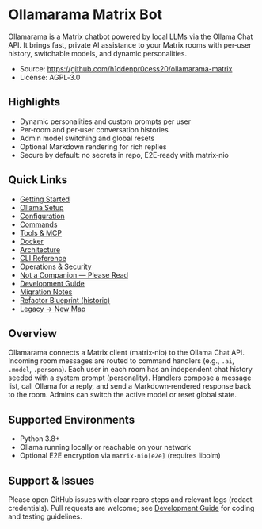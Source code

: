 # Ollamarama Matrix Bot

Ollamarama is a Matrix chatbot powered by local LLMs via the Ollama Chat API. It brings fast, private AI assistance to your Matrix rooms with per‑user history, switchable models, and dynamic personalities.

- Source: <https://github.com/h1ddenpr0cess20/ollamarama-matrix>
- License: AGPL‑3.0

## Highlights

- Dynamic personalities and custom prompts per user
- Per‑room and per‑user conversation histories
- Admin model switching and global resets
- Optional Markdown rendering for rich replies
- Secure by default: no secrets in repo, E2E‑ready with matrix‑nio

## Quick Links

- [Getting Started](getting-started.md)
- [Ollama Setup](ollama.md)
- [Configuration](configuration.md)
- [Commands](commands.md)
- [Tools & MCP](tools-and-mcp.md)
- [Docker](docker.md)
- [Architecture](architecture.md)
- [CLI Reference](cli.md)
- [Operations & Security](operations.md)
- [Not a Companion — Please Read](not-a-companion.md)
- [Development Guide](development.md)
- [Migration Notes](migration.md)
- [Refactor Blueprint (historic)](refactor-plan.md)
- [Legacy → New Map](legacy-map.md)

## Overview

Ollamarama connects a Matrix client (matrix‑nio) to the Ollama Chat API. Incoming room messages are routed to command handlers (e.g., `.ai`, `.model`, `.persona`). Each user in each room has an independent chat history seeded with a system prompt (personality). Handlers compose a message list, call Ollama for a reply, and send a Markdown‑rendered response back to the room. Admins can switch the active model or reset global state.

## Supported Environments

- Python 3.8+
- Ollama running locally or reachable on your network
- Optional E2E encryption via `matrix-nio[e2e]` (requires libolm)

## Support & Issues

Please open GitHub issues with clear repro steps and relevant logs (redact credentials). Pull requests are welcome; see [Development Guide](development.md) for coding and testing guidelines.
